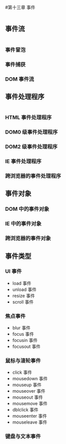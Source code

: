 #第十三章 事件
```

```
## 事件流
```

```
### 事件冒泡
### 事件捕获
### DOM 事件流

## 事件处理程序
```

```
### HTML 事件处理程序
### DOM0 级事件处理程序
### DOM2 级事件处理程序
### IE 事件处理程序
### 跨浏览器的事件处理程序

## 事件对象
### DOM 中的事件对象
### IE 中的事件对象
### 跨浏览器的事件对象

## 事件类型
### UI 事件
* load 事件
* unload 事件
* resize 事件
* scroll 事件

### 焦点事件
* blur 事件
* focus 事件
* focusin 事件
* focusout 事件

### 鼠标与滚轮事件
* click 事件
* mousedown 事件
* mouseup 事件
* mouseover 事件
* mouseout 事件
* mousemove 事件
* dblclick 事件
* mouseenter 事件
* mouseleave 事件

### 键盘与文本事件
